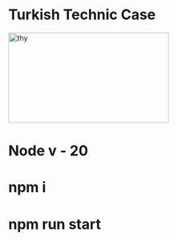 # Turkish Technic Case
 <img src="[http://url/to/img.png](https://seeklogo.com/images/T/turkish-airlines-logo-25BACC2D0C-seeklogo.com.png)" alt="thy" width="320" height="180">

# Node v - 20
# npm i
# npm run start
